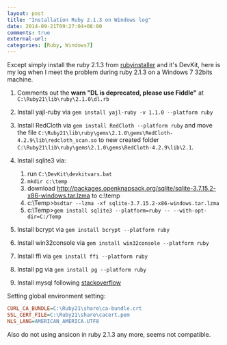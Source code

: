 ```yaml
---
layout: post
title: "Installation Ruby 2.1.3 on Windows log"
date: 2014-09-21T09:27:04+08:00
comments: true
external-url:
categories: [Ruby, Windows7]
---
```


Except simply install the ruby 2.1.3 from [rubyinstaller](http://rubyinstaller.org/downloads/) and it's DevKit, here is my log when I meet the problem during ruby 2.1.3 on a Windows 7 32bits machine.

1. Comments out the **warn "DL is deprecated, please use Fiddle"** at `C:\Ruby21\lib\ruby\2.1.0\dl.rb`
1. Install yajl-ruby via `gem install yajl-ruby -v 1.1.0 --platform ruby`
1. Install RedCloth via `gem install RedCloth --platform ruby` and move the file `C:\Ruby21\lib\ruby\gems\2.1.0\gems\RedCloth-4.2.9\lib\redcloth_scan.so` to new created folder `C:\Ruby21\lib\ruby\gems\2.1.0\gems\RedCloth-4.2.9\lib\2.1`.
1. Install sqlite3 via:

    1. run `C:\DevKit\devkitvars.bat`
    2. `mkdir c:\temp`
    3. download http://packages.openknapsack.org/sqlite/sqlite-3.7.15.2-x86-windows.tar.lzma to c:\temp
    4. c:\Temp>`bsdtar --lzma -xf sqlite-3.7.15.2-x86-windows.tar.lzma`
    5. c:\Temp>`gem install sqlite3 --platform=ruby -- --with-opt-dir=C:/Temp`
1. Install bcrypt via `gem install bcrypt --platform ruby`
1. Install win32console via `gem install win32console --platform ruby`
1. Install ffi via `gem install ffi --platform ruby`
1. Install pg via `gem install pg --platform ruby`
1. Install mysql following [stackoverflow](http://stackoverflow.com/questions/19014117/ruby-mysql2-gem-installation-on-windows-7)

Setting global environment setting:

```ini
CURL_CA_BUNDLE=C:\Ruby21\share\ca-bundle.crt
SSL_CERT_FILE=C:\Ruby21\share\cacert.pem
NLS_LANG=AMERICAN_AMERICA.UTF8
```

Also do not using ansicon in ruby 2.1.3 any more, seems not compatible.